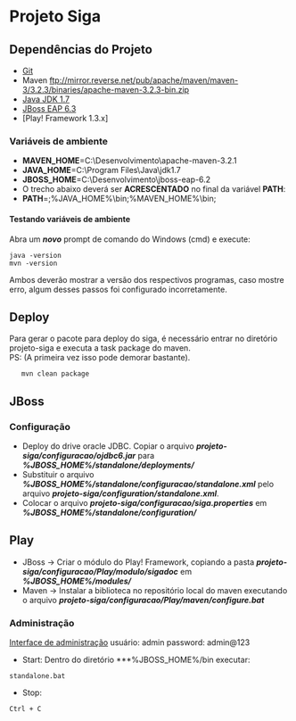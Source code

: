 Projeto Siga
============

## Dependências do Projeto
* [Git](https://windows.github.com/)
* Maven ftp://mirror.reverse.net/pub/apache/maven/maven-3/3.2.3/binaries/apache-maven-3.2.3-bin.zip
* [Java JDK 1.7](http://download.oracle.com/otn-pub/java/jdk/7u67-b01/jdk-7u67-windows-x64.exe)
* [JBoss EAP 6.3](http://www.redhat.com/j/elqNow/elqRedir.htm?ref=https://www.jboss.org/download-manager/content/origin/files/sha256/62/627773f1798623eb599bbf7d39567f60941a706dc971c17f5232ffad028bc6f4/jboss-eap-6.2.0.zip)  
* [Play! Framework 1.3.x] 

### Variáveis de ambiente
* **MAVEN_HOME**=C:\Desenvolvimento\apache-maven-3.2.1  
* **JAVA_HOME**=C:\Program Files\Java\jdk1.7  
* **JBOSS_HOME**=C:\Desenvolvimento\jboss-eap-6.2
* O trecho abaixo deverá ser **ACRESCENTADO** no final da variável **PATH**:
* **PATH**=;%JAVA_HOME%\bin;%MAVEN_HOME%\bin;

#### Testando variáveis de ambiente
Abra um ***novo*** prompt de comando do Windows (cmd) e execute:
```
java -version
mvn -version
```

Ambos deverão mostrar a versão dos respectivos programas, caso mostre erro, algum desses passos foi configurado incorretamente.

## Deploy
Para gerar o pacote para deploy do siga, é necessário entrar no diretório projeto-siga e executa a task package do maven.  
PS: (A primeira vez isso pode demorar bastante).
```
   mvn clean package
```

## JBoss
### Configuração
* Deploy do drive oracle JDBC. Copiar o arquivo ***projeto-siga/configuracao/ojdbc6.jar*** para ***%JBOSS_HOME%/standalone/deployments/***
* Substituir o arquivo ***%JBOSS_HOME%/standalone/configuracao/standalone.xml*** pelo arquivo ***projeto-siga/configuration/standalone.xml***.
* Colocar o arquivo ***projeto-siga/configuracao/siga.properties*** em ***%JBOSS_HOME%/standalone/configuration/***

## Play
* JBoss -> Criar o módulo do Play! Framework, copiando a pasta ***projeto-siga/configuracao/Play/modulo/sigadoc*** em ***%JBOSS_HOME%/modules/***  
* Maven -> Instalar a biblioteca no repositório local do maven executando o arquivo ***projeto-siga/configuracao/Play/maven/configure.bat***


### Administração
[Interface de administração](http://localhost:9990)
usuário: admin
password: admin@123

* Start:
Dentro do diretório ***%JBOSS_HOME%/bin executar:
```
standalone.bat
```
* Stop:
```
Ctrl + C
```



